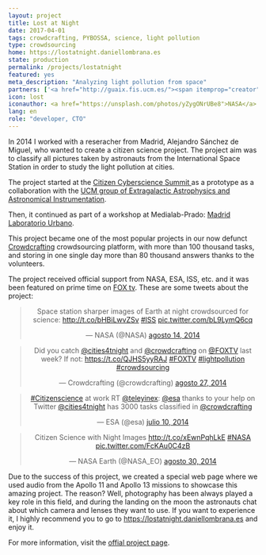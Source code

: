 ```yaml
---
layout: project
title: Lost at Night
date: 2017-04-01
tags: crowdcrafting, PYBOSSA, science, light pollution
type: crowdsourcing
home: https://lostatnight.daniellombrana.es
state: production
permalink: /projects/lostatnight
featured: yes
meta_description: "Analyzing light pollution from space"
partners: ['<a href="http://guaix.fis.ucm.es/"><span itemprop="creator">UCM group of Extragalactic Astrophysics and Astronomical Instrumentation</span></a>', '<a href="https://scifabric.com/"><span itemprop="creator"> Scifabric</span>', '<a href="http://crowdcrafting.org/"><span itemprop="creator">Crowdcrafting</span></a>']
icon: lost
iconauthor: <a href="https://unsplash.com/photos/yZygONrUBe8">NASA</a>
lang: en
role: "developer, CTO"
---
```


In 2014 I worked with a reseracher from Madrid, Alejandro Sánchez de Miguel, who wanted to create a citizen science project. The project aim was to classify all pictures taken by astronauts from the International Space Station in order to study the light pollution at cities.

The project started at the [ Citizen Cyberscience Summit ](http://cybersciencesummit.org/) as a prototype as a
collaboration with the [UCM group of Extragalactic Astrophysics and Astronomical Instrumentation](guaix.fis.ucm.es).

Then, it continued as part of a workshop at Medialab-Prado: [Madrid Laboratorio Urbano](http://medialab-prado.es/article/madridlaboratoriourbano).

This project became one of the most popular projects in our now defunct [Crowdcrafting](https://scifabric.com/crowdcrafting) crowdsourcing platform, with more than 100 thousand tasks, and storing in one single day more than 80 thousand answers thanks to the volunteers.

The project received official support from NASA, ESA, ISS, etc. and it was been featured on prime time on [FOX tv](https://video.foxnews.com/v/video-embed.html?video_id=3742323090001). These are some tweets about the project:

<blockquote class="twitter-tweet" lang="es" align="center"><p>Space station sharper images of Earth at night crowdsourced for science: <a href="http://t.co/bHBiLwvZSv">http://t.co/bHBiLwvZSv</a>   <a href="https://twitter.com/hashtag/ISS?src=hash">#ISS</a> <a href="http://t.co/bL9LymQ6cq">pic.twitter.com/bL9LymQ6cq</a></p>&mdash; NASA (@NASA) <a href="https://twitter.com/NASA/status/499963958552711168">agosto 14, 2014</a></blockquote>
<script async src="//platform.twitter.com/widgets.js" charset="utf-8"></script>

<blockquote class="twitter-tweet" lang="es" align="center"><p>Did you catch <a href="https://twitter.com/cities4tnight">@cities4tnight</a> and <a href="https://twitter.com/crowdcrafting">@crowdcrafting</a> on <a href="https://twitter.com/FOXTV">@FOXTV</a> last week? If not: <a href="https://t.co/QJHS5yyRAJ">https://t.co/QJHS5yyRAJ</a> <a href="https://twitter.com/hashtag/FOXTV?src=hash">#FOXTV</a> <a href="https://twitter.com/hashtag/lightpollution?src=hash">#lightpollution</a> <a href="https://twitter.com/hashtag/crowdsourcing?src=hash">#crowdsourcing</a></p>&mdash; Crowdcrafting (@crowdcrafting) <a href="https://twitter.com/crowdcrafting/status/504596643648638976">agosto 27, 2014</a></blockquote>
<script async src="//platform.twitter.com/widgets.js" charset="utf-8"></script>


<blockquote class="twitter-tweet" lang="es" align="center"><p><a href="https://twitter.com/hashtag/Citizenscience?src=hash">#Citizenscience</a> at work RT <a href="https://twitter.com/teleyinex">@teleyinex</a>: <a href="https://twitter.com/esa">@esa</a> thanks to your help on Twitter <a href="https://twitter.com/cities4tnight">@cities4tnight</a> has 3000 tasks classified in <a href="https://twitter.com/crowdcrafting">@crowdcrafting</a></p>&mdash; ESA (@esa) <a href="https://twitter.com/esa/status/487228335018475521">julio 10, 2014</a></blockquote>
<script async src="//platform.twitter.com/widgets.js" charset="utf-8"></script>


<blockquote class="twitter-tweet" lang="es" align="center"><p>Citizen Science with Night Images <a href="http://t.co/xEwnPqhLkE">http://t.co/xEwnPqhLkE</a> <a href="https://twitter.com/hashtag/NASA?src=hash">#NASA</a> <a href="http://t.co/FcKAu0C4zB">pic.twitter.com/FcKAu0C4zB</a></p>&mdash; NASA Earth (@NASA_EO) <a href="https://twitter.com/NASA_EO/status/505716577619439616">agosto 30, 2014</a></blockquote>
<script async src="//platform.twitter.com/widgets.js" charset="utf-8"></script>

Due to the success of this project, we created a special web page where we used audio from the Apollo 11 and Apollo 13 missions to showcase this amazing project. The reason? Well, photography has been always played a key role in this field, and during the landing on the moon the astronauts chat about which camera and lenses they want to use. If you want to experience it, I highly recommend you to go to https://lostatnight.daniellombrana.es and enjoy it.

For more information, visit the [offial project page](https://www.citiesatnight.org/).

